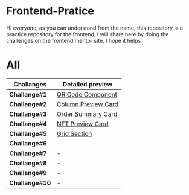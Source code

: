 # Frontend-Pratice

Hi everyone, as you can understand from the name, this repository is a practice repository for the frontend, I will share here by doing the challenges on the frontend mentor site, I hope it helps

# All 

|Challanges               |Detailed preview                         |
|----------------|-----------------------------|
|**Challange#1** |[QR Code Component](https://frontend-challange-chefberke.netlify.app/challange-1/)|
|**Challange#2** |[Column Preview Card](https://frontend-challange-chefberke.netlify.app/challange-2/)|
|**Challange#3** |[Order Summary Card](https://frontend-challange-chefberke.netlify.app/challange-3/)|
|**Challange#4** |[NFT Preview Card](https://frontend-challange-chefberke.netlify.app/challange-4/)|
|**Challange#5** |[Grid Section]()|
|**Challange#6** |-[](https://frontend-challange-1.vercel.app/)|
|**Challange#7** |-[](https://frontend-challange-1.vercel.app/)|
|**Challange#8** |-[](https://frontend-challange-1.vercel.app/)|
|**Challange#9** |-[](https://frontend-challange-1.vercel.app/)|
|**Challange#10** |-[](https://frontend-challange-1.vercel.app/)|